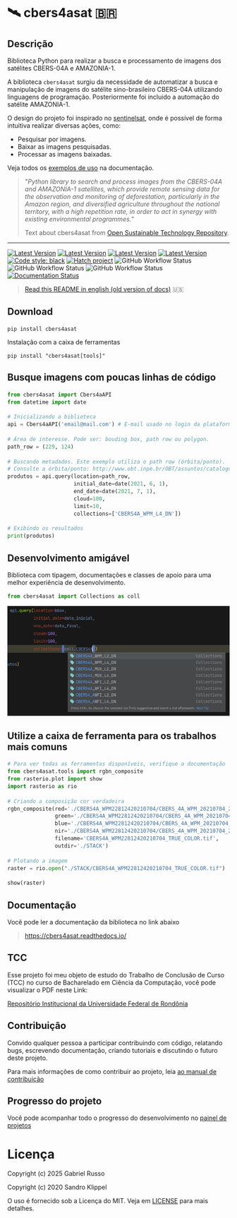 # 🛰️ cbers4asat 🇧🇷

## Descrição

Biblioteca Python para realizar a busca e processamento de imagens dos satélites CBERS-04A e AMAZONIA-1.

A biblioteca `cbers4asat` surgiu da necessidade de automatizar a busca e manipulação de imagens do satélite
sino-brasileiro CBERS-04A utilizando linguagens de programação. Posteriormente foi incluido a automação do satélite AMAZONIA-1.

O design do projeto foi inspirado no [sentinelsat](https://github.com/sentinelsat/sentinelsat), onde é possível de forma
intuitiva realizar diversas ações, como: 
- Pesquisar por imagens. 
- Baixar as imagens pesquisadas.
- Processar as imagens baixadas.

Veja todos os [exemplos de uso](https://cbers4asat.readthedocs.io/pt_BR/latest/examples/) na documentação.

> "_Python library to search and process images from the CBERS-04A and AMAZONIA-1 satellites, which provide remote 
> sensing data for the observation and monitoring of deforestation, particularly in the Amazon region, and diversified 
> agriculture throughout the national territory, with a high repetition rate, in order to act in synergy with existing 
> environmental programmes._"
>
> Text about cbers4asat from [Open Sustainable Technology Repository](https://github.com/protontypes/open-sustainable-technology).

---
[![Latest Version](https://img.shields.io/pypi/v/cbers4asat?style=plastic)](https://pypi.python.org/pypi/cbers4asat/)
[![Latest Version](https://img.shields.io/pypi/l/cbers4asat?style=plastic)](https://github.com/gabriel-russo/cbers4asat/blob/master/LICENSE)
[![Latest Version](https://img.shields.io/pypi/pyversions/cbers4asat?style=plastic)](https://pypi.python.org/pypi/cbers4asat/)
[![Latest Version](https://img.shields.io/pypi/dm/cbers4asat?style=plastic)](https://pypi.python.org/pypi/cbers4asat/)
[![Code style: black](https://img.shields.io/badge/code%20style-black-000000.svg)](https://github.com/psf/black)
[![Hatch project](https://img.shields.io/badge/%F0%9F%A5%9A-Hatch-4051b5.svg)](https://github.com/pypa/hatch)
![GitHub Workflow Status](https://github.com/gabriel-russo/cbers4asat/actions/workflows/build-cbers4asat.yml/badge.svg)
![GitHub Workflow Status](https://github.com/gabriel-russo/cbers4asat/actions/workflows/test-cbers4asat.yml/badge.svg)
![GitHub Workflow Status](https://github.com/gabriel-russo/cbers4asat/actions/workflows/check-inpe-stac-api-compatibility.yml/badge.svg)
[![Documentation Status](https://readthedocs.org/projects/cbers4asat/badge/?version=latest)](https://cbers4asat.readthedocs.io/pt_BR/latest/?badge=latest)
> [Read this README in english (old version of docs)](https://github.com/gabriel-russo/cbers4asat/blob/master/en-US_README.md)
> 🇺🇸

## Download

```
pip install cbers4asat
```

Instalação com a caixa de ferramentas

```
pip install "cbers4asat[tools]"
```

## Busque imagens com poucas linhas de código

```python
from cbers4asat import Cbers4aAPI
from datetime import date

# Inicializando a biblioteca
api = Cbers4aAPI('email@mail.com') # E-mail usado no login da plataforma https://www.dgi.inpe.br/catalogo/explore

# Área de interesse. Pode ser: bouding box, path row ou polygon.
path_row = (229, 124)

# Buscando metadados. Este exemplo utiliza o path row (órbita/ponto). 
# Consulte a órbita/ponto: http://www.obt.inpe.br/OBT/assuntos/catalogo-cbers-amz-1
produtos = api.query(location=path_row,
                     initial_date=date(2021, 6, 1),
                     end_date=date(2021, 7, 1),
                     cloud=100,
                     limit=10,
                     collections=['CBERS4A_WPM_L4_DN'])

# Exibindo os resultados
print(produtos)
```

## Desenvolvimento amigável

Biblioteca com tipagem, documentações e classes de apoio para uma melhor experiência de desenvolvimento.

```python
from cbers4asat import Collections as coll
```

![](docs/img/collection_enum.png)

## Utilize a caixa de ferramenta para os trabalhos mais comuns

```python
# Para ver todas as ferramentas disponíveis, verifique a documentação
from cbers4asat.tools import rgbn_composite
from rasterio.plot import show
import rasterio as rio

# Criando a composição cor verdadeira
rgbn_composite(red='./CBERS4A_WPM22812420210704/CBERS_4A_WPM_20210704_228_124_L4_BAND3.tif',
               green='./CBERS4A_WPM22812420210704/CBERS_4A_WPM_20210704_228_124_L4_BAND2.tif',
               blue='./CBERS4A_WPM22812420210704/CBERS_4A_WPM_20210704_228_124_L4_BAND1.tif',
               nir='./CBERS4A_WPM22812420210704/CBERS_4A_WPM_20210704_228_124_L4_BAND4.tif',
               filename='CBERS4A_WPM22812420210704_TRUE_COLOR.tif',
               outdir='./STACK')

# Plotando a imagem
raster = rio.open("./STACK/CBERS4A_WPM22812420210704_TRUE_COLOR.tif")

show(raster)
```

## Documentação

Você pode ler a documentação da biblioteca no link abaixo

> https://cbers4asat.readthedocs.io/

## TCC

Esse projeto foi meu objeto de estudo do Trabalho de Conclusão de Curso (TCC) no curso de Bacharelado em Ciência da Computação, você
pode visualizar o PDF neste Link:

[Repositório Institucional da Universidade Federal de Rondônia](https://ri.unir.br/jspui/handle/123456789/4345)

## Contribuição

Convido qualquer pessoa a participar contribuindo com código, relatando bugs,
escrevendo documentação, criando tutoriais e discutindo o futuro deste projeto.

Para mais informações de como contribuir ao projeto,
leia [ao manual de contribuição](https://github.com/gabriel-russo/cbers4asat/blob/master/CONTRIBUTING.md)

## Progresso do projeto

Você pode acompanhar todo o progresso do desenvolvimento
no [painel de projetos](https://github.com/gabriel-russo/cbers4asat/projects)

# Licença

Copyright (c) 2025 Gabriel Russo

Copyright (c) 2020 Sandro Klippel

O uso é fornecido sob a Licença do MIT. Veja
em [LICENSE](https://github.com/gabriel-russo/cbers4asat/blob/master/LICENSE)
para mais detalhes.
